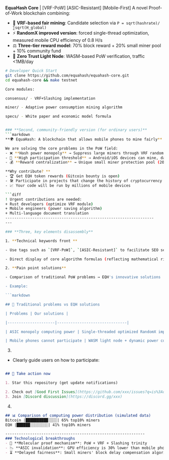 **EquaHash Core** | [VRF-PoW] [ASIC-Resistant] [Mobile-First]
A novel Proof-of-Work blockchain combining:
- 🎲 **VRF-based fair mining**: Candidate selection via `P = sqrt(hashrate)/∑sqrt(H_global)`
- ⚡ **RandomX improved version**: forced single-thread optimization, measured mobile CPU efficiency of 0.8 H/s
- ⚖️ **Three-tier reward model**: 70% block reward + 20% small miner pool + 10% community fund
- 📱 **Zero Trust Light Node**: WASM-based PoW verification, traffic <1MB/day

```bash
# Developer Quick Start
git clone https://github.com/equahash/equahash-core.git
cd equahash-core && make testnet

Core modules:

consensus/ - VRF+Slashing implementation

miner/ - Adaptive power consumption mining algorithm

specs/ - White paper and economic model formula


### **Second, community-friendly version (for ordinary users)**
```markdown
**🌍 EquaHash: A blockchain that allows mobile phones to mine fairly**

We are solving the core problems in the PoW field:
- ❌ **Hash power monopoly** → Suppress large miners through VRF randomization + hash power square root
- 📱 **High participation threshold** → Android/iOS devices can mine, daily average power consumption <5%
- 💰 **Reward centralization** → Unique small miner protection pool (20% reward allocated to ordinary users)

**Why contribute? **
- 🏆 Get EQH token rewards (Gitcoin bounty is open)
- 🛠️ Participate in projects that change the history of cryptocurrency
- 📈 Your code will be run by millions of mobile devices

```diff
! Urgent contributions are needed:
+ Rust developers (optimize VRF module)
+ Mobile engineers (power saving algorithm)
+ Multi-language document translation
------------------------------------------------------------------
---

### **Three, key elements disassembly**

1. **Technical keywords front **

- Use tags such as `[VRF-PoW]`, `[ASIC-Resistant]` to facilitate SEO search

- Direct display of core algorithm formulas (reflecting mathematical rigor)

2. **Pain point solutions**

- Comparison of traditional PoW problems → EQH's innovative solutions

- Example:

```markdown

## 🔧 Traditional problems vs EQH solutions

| Problems | Our solutions |

|---------------------|-------------------------------|

| ASIC monopoly computing power | Single-threaded optimized RandomX improved version |

| Mobile phones cannot participate | WASM light node + dynamic power consumption control |
```

3. 

- Clearly guide users on how to participate:

```markdown

## 🚀 Take action now

1. Star this repository (get update notifications)

2. Check out [Good First Issues](https://github.com/xxx/issues?q=is%3Aopen+is%3Aissue+label%3A%22good+first+issue%22)
3. Join [Discord discussion](https://discord.gg/xxx)
```

4. 

```markdown
## 📊 Comparison of computing power distribution (simulated data)
Bitcoin |██████████░░░░| 65% top10% miners
EQH |██████░░░░░░░░| 41% top10% miners

--------------------------------------------------------------
### Technological breakthroughs
- 🧩 **Molecular proof mechanism**: PoW + VRF + Slashing trinity
- 📉 **ASIC invalidation**: GPU efficiency is 30% lower than mobile phone CPU ([test report](benchmarks/2023-09.md))
- ⏳ **Delayed fairness**: Small miners' block delay compensation algorithm
